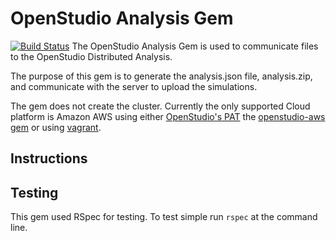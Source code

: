 OpenStudio Analysis Gem
=======================
[![Build Status](https://travis-ci.org/NREL/OpenStudio-analysis-gem.svg?branch=0.3.5)](https://travis-ci.org/NREL/OpenStudio-analysis-gem)
The OpenStudio Analysis Gem is used to communicate files to the OpenStudio Distributed Analysis.

The purpose of this gem is to generate the analysis.json file, analysis.zip, and communicate with the server to upload 
the simulations.

The gem does not create the cluster. Currently the only supported Cloud platform is
Amazon AWS using either [OpenStudio's PAT](https://openstudio.nrel.gov) the [openstudio-aws gem](https://rubygems.org/gems/openstudio-aws) or using [vagrant](http://www.vagrantup.com/).

Instructions
------------

Testing
-------

This gem used RSpec for testing.  To test simple run `rspec` at the command line.


